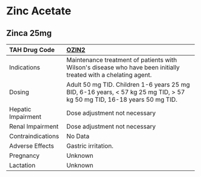 # Zinc Acetate

## Zinca 25mg

| TAH Drug Code      | [OZIN2](https://www.tahsda.org.tw/drugs/hissearch.php?drug_code=OZIN2)                                                  |
|:-------------------|:------------------------------------------------------------------------------------------------------------------------|
| Indications        | Maintenance treatment of patients with Wilson's disease who have been initially treated with a chelating agent.         |
| Dosing             | Adult 50 mg TID. Children 1-6 years 25 mg BID, 6-16 years, < 57 kg 25 mg TID, > 57 kg 50 mg TID, 16-18 years 50 mg TID. |
| Hepatic Impairment | Dose adjustment not necessary                                                                                           |
| Renal Impairment   | Dose adjustment not necessary                                                                                           |
| Contraindications  | No Data                                                                                                                 |
| Adverse Effects    | Gastric irritation.                                                                                                     |
| Pregnancy          | Unknown                                                                                                                 |
| Lactation          | Unknown                                                                                                                 |

